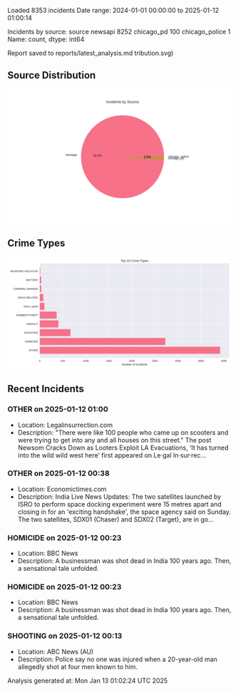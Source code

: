 
Loaded 8353 incidents
Date range: 2024-01-01 00:00:00 to 2025-01-12 01:00:14

Incidents by source:
source
newsapi           8252
chicago_pd         100
chicago_police       1
Name: count, dtype: int64

Report saved to reports/latest_analysis.md
tribution.svg)

## Source Distribution
![Source Distribution](images/source_distribution.svg)

## Crime Types
![Crime Types](images/crime_types.svg)

## Recent Incidents

### OTHER on 2025-01-12 01:00
- Location: Legalinsurrection.com
- Description: "There were like 100 people who came up on scooters and were trying to get into any and all houses on this street."
The post Newsom Cracks Down as Looters Exploit LA Evacuations, ‘It has turned into the wild wild west here’ first appeared on Le·gal In·sur·rec…


### OTHER on 2025-01-12 00:38
- Location: Economictimes.com
- Description: India Live News Updates: The two satellites launched by ISRO to perform space docking experiment were 15 metres apart and closing in for an 'exciting handshake', the space agency said on Sunday. The two satellites, SDX01 (Chaser) and SDX02 (Target), are in go…


### HOMICIDE on 2025-01-12 00:23
- Location: BBC News
- Description: A businessman was shot dead in India 100 years ago. Then, a sensational tale unfolded.


### HOMICIDE on 2025-01-12 00:23
- Location: BBC News
- Description: A businessman was shot dead in India 100 years ago. Then, a sensational tale unfolded.


### SHOOTING on 2025-01-12 00:13
- Location: ABC News (AU)
- Description: Police say no one was injured when a 20-year-old man allegedly shot at four men known to him.

Analysis generated at: Mon Jan 13 01:02:24 UTC 2025
